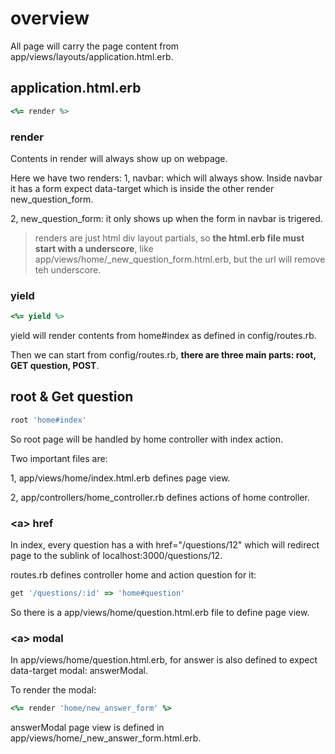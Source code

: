 
# overview
All page will carry the page content from app/views/layouts/application.html.erb.

## application.html.erb
```ruby
<%= render %>
```
### render
Contents in render will always show up on webpage.

Here we have two renders: 
1, navbar: which will always show. Inside navbar it has a form expect data-target which is inside the other render new_question_form.

2, new_question_form: it only shows up when the form in navbar is trigered.

> renders are just html div layout partials, so **the html.erb file must start with a underscore**, like app/views/home/\_new_question_form.html.erb, but the url will remove teh underscore.

### yield
```ruby
<%= yield %>
```

yield will render contents from home#index as defined in config/routes.rb.

Then we can start from config/routes.rb, **there are three main parts: root, GET question, POST**.

## root & Get question
```ruby
root 'home#index'
```
So root page will be handled by home controller with index action. 

Two important files are:

1, app/views/home/index.html.erb defines page view.

2, app/controllers/home_controller.rb defines actions of home controller.

### \<a> href
In index, every question has a <a> with href="/questions/12" which will redirect page to the sublink of localhost:3000/questions/12.

routes.rb defines controller home and action question for it:
```ruby
get '/questions/:id' => 'home#question'
```
So there is a app/views/home/question.html.erb file to define page view.

### \<a> modal
In app/views/home/question.html.erb, <a> for answer is also defined to expect data-target modal: answerModal.
  
To render the modal:
```ruby
<%= render 'home/new_answer_form' %>
```
answerModal page view is defined in app/views/home/\_new_answer_form.html.erb.

